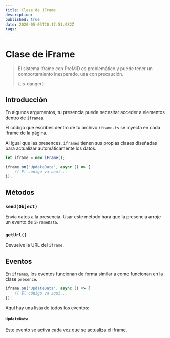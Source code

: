 ```yaml
---
title: Clase de iFrame
description:
published: true
date: 2020-05-03T20:17:51.982Z
tags:
---
```


# Clase de iFrame
> El sistema iframe con PreMiD es problemático y puede tener un comportamiento inesperado, usa con precaución. 
> 
> {.is-danger}

## Introducción

En algunos argumentos, tu presencia puede necesitar acceder a elementos dentro de `iframes`.

El código que escribes dentro de tu archivo `iframe.ts` se inyecta en cada iframe de la página.

Al igual que las presences, `iframes` tienen sus propias clases diseñadas para actualizar automáticamente los datos.

```typescript
let iframe = new iFrame();

iframe.on("UpdateData", async () => {
    // El código va aquí...
});
```

## Métodos

### `send(Object)`
Envía datos a la presencia. Usar este método hará que la presencia arroje un evento de `iFrameData`.

### `getUrl()`
Devuelve la URL del `iframe`.

## Eventos
En `iframes`, los eventos funcionan de forma similar a como funcionan en la clase `presence`.

```typescript
iframe.on("UpdateData", async () => {
    // El código va aquí...
});
```

Aquí hay una lista de todos los eventos:

#### `UpdateData`

Este evento se activa cada vez que se actualiza el iframe.